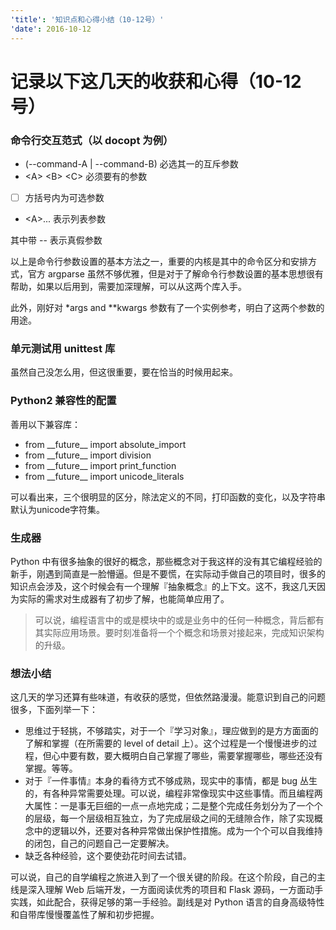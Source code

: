 ```yaml
---
'title': '知识点和心得小结（10-12号）'
'date': 2016-10-12
---
```


# 记录以下这几天的收获和心得（10-12号）

### 命令行交互范式（以 docopt 为例）

- (\-\-command-A \| \-\-command-B) 必选其一的互斥参数
- \<A\> \<B\> \<C\> 必须要有的参数
- [ ] 方括号内为可选参数
- \<A\>\... 表示列表参数

其中带 \-\- 表示真假参数

以上是命令行参数设置的基本方法之一，重要的内核是其中的命令区分和安排方式，官方 argparse 虽然不够优雅，但是对于了解命令行参数设置的基本思想很有帮助，如果以后用到，需要加深理解，可以从这两个库入手。

此外，刚好对 \*args and \*\*kwargs 参数有了一个实例参考，明白了这两个参数的用途。

### 单元测试用 unittest 库

虽然自己没怎么用，但这很重要，要在恰当的时候用起来。

### Python2 兼容性的配置


善用以下兼容库：

- from \_\_future\_\_ import absolute\_import
- from \_\_future\_\_ import division
- from \_\_future\_\_ import print\_function
- from \_\_future\_\_ import unicode\_literals

可以看出来，三个很明显的区分，除法定义的不同，打印函数的变化，以及字符串默认为unicode字符集。

### 生成器

Python 中有很多抽象的很好的概念，那些概念对于我这样的没有其它编程经验的新手，刚遇到简直是一脸懵逼。但是不要慌，在实际动手做自己的项目时，很多的知识点会涉及，这个时候会有一个理解『抽象概念』的上下文。这不，我这几天因为实际的需求对生成器有了初步了解，也能简单应用了。

> 可以说，编程语言中的或是模块中的或是业务中的任何一种概念，背后都有其实际应用场景。要时刻准备将一个个概念和场景对接起来，完成知识架构的升级。

### 想法小结

这几天的学习还算有些味道，有收获的感觉，但依然路漫漫。能意识到自己的问题很多，下面列举一下：

- 思维过于轻挑，不够踏实，对于一个『学习对象』，理应做到的是方方面面的了解和掌握（在所需要的 level of detail 上）。这个过程是一个慢慢进步的过程，但心中要有数，要大概明白自己掌握了哪些，需要掌握哪些，哪些还没有掌握。等等。
- 对于『一件事情』本身的看待方式不够成熟，现实中的事情，都是 bug 丛生的，有各种异常需要处理。可以说，编程非常像现实中这些事情。而且编程两大属性：一是事无巨细的一点一点地完成；二是整个完成任务划分为了一个个的层级，每一个层级相互独立，为了完成层级之间的无缝隙合作，除了实现概念中的逻辑以外，还要对各种异常做出保护性措施。成为一个个可以自我维持的闭包，自己的问题自己一定要解决。
- 缺乏各种经验，这个要使劲花时间去试错。

可以说，自己的自学编程之旅进入到了一个很关键的阶段。在这个阶段，自己的主线是深入理解 Web 后端开发，一方面阅读优秀的项目和 Flask 源码，一方面动手实践，如此配合，获得足够的第一手经验。副线是对 Python 语言的自身高级特性和自带库慢慢覆盖性了解和初步把握。

